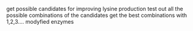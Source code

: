 
get possible candidates for improving lysine production
test out all the possible combinations of the candidates
get the best combinations with 1,2,3.... modyfied enzymes
